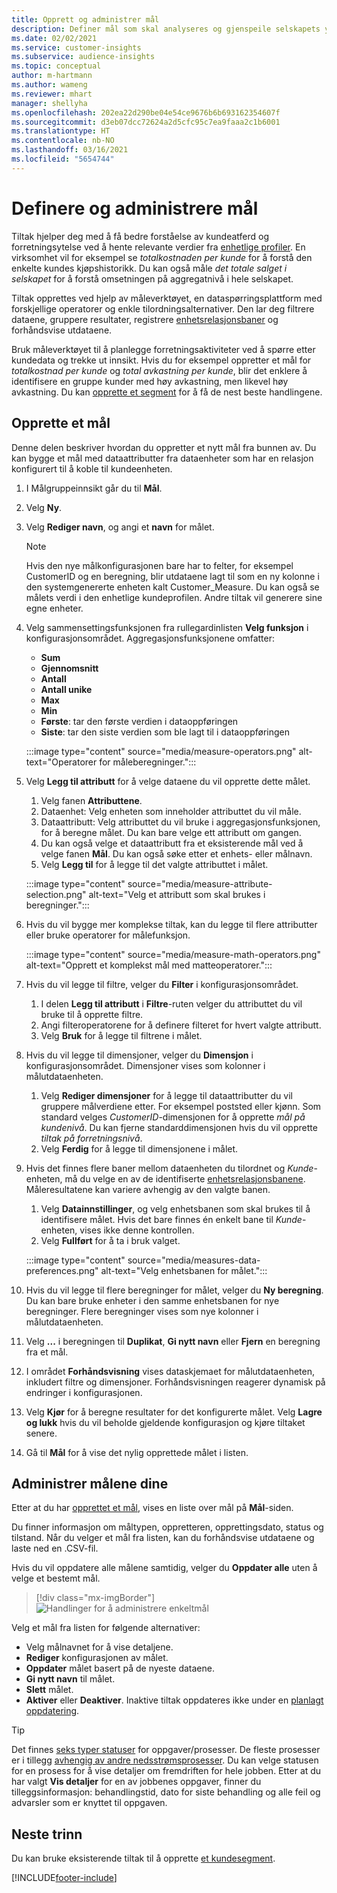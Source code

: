 ```yaml
---
title: Opprett og administrer mål
description: Definer mål som skal analyseres og gjenspeile selskapets ytelse.
ms.date: 02/02/2021
ms.service: customer-insights
ms.subservice: audience-insights
ms.topic: conceptual
author: m-hartmann
ms.author: wameng
ms.reviewer: mhart
manager: shellyha
ms.openlocfilehash: 202ea22d290be04e54ce9676b6b693162354607f
ms.sourcegitcommit: d3eb07dcc72624a2d5cfc95c7ea9faaa2c1b6001
ms.translationtype: HT
ms.contentlocale: nb-NO
ms.lasthandoff: 03/16/2021
ms.locfileid: "5654744"
---
```

# <a name="define-and-manage-measures"></a>Definere og administrere mål

Tiltak hjelper deg med å få bedre forståelse av kundeatferd og forretningsytelse ved å hente relevante verdier fra [enhetlige profiler](data-unification.md). En virksomhet vil for eksempel se *totalkostnaden per kunde* for å forstå den enkelte kundes kjøpshistorikk. Du kan også måle *det totale salget i selskapet* for å forstå omsetningen på aggregatnivå i hele selskapet.  

Tiltak opprettes ved hjelp av måleverktøyet, en dataspørringsplattform med forskjellige operatorer og enkle tilordningsalternativer. Den lar deg filtrere dataene, gruppere resultater, registrere [enhetsrelasjonsbaner](relationships.md) og forhåndsvise utdataene.

Bruk måleverktøyet til å planlegge forretningsaktiviteter ved å spørre etter kundedata og trekke ut innsikt. Hvis du for eksempel oppretter et mål for *totalkostnad per kunde* og *total avkastning per kunde*, blir det enklere å identifisere en gruppe kunder med høy avkastning, men likevel høy avkastning. Du kan [opprette et segment](segments.md) for å få de nest beste handlingene. 

## <a name="create-a-measure"></a>Opprette et mål

Denne delen beskriver hvordan du oppretter et nytt mål fra bunnen av. Du kan bygge et mål med dataattributter fra dataenheter som har en relasjon konfigurert til å koble til kundeenheten. 

1. I Målgruppeinnsikt går du til **Mål**.

1. Velg **Ny**.

1. Velg **Rediger navn**, og angi et **navn** for målet. 
   > [!NOTE]
   > Hvis den nye målkonfigurasjonen bare har to felter, for eksempel CustomerID og en beregning, blir utdataene lagt til som en ny kolonne i den systemgenererte enheten kalt Customer_Measure. Du kan også se målets verdi i den enhetlige kundeprofilen. Andre tiltak vil generere sine egne enheter.

1. Velg sammensettingsfunksjonen fra rullegardinlisten **Velg funksjon** i konfigurasjonsområdet. Aggregasjonsfunksjonene omfatter: 
   - **Sum**
   - **Gjennomsnitt**
   - **Antall**
   - **Antall unike**
   - **Max**
   - **Min**
   - **Første**: tar den første verdien i dataoppføringen
   - **Siste**: tar den siste verdien som ble lagt til i dataoppføringen

   :::image type="content" source="media/measure-operators.png" alt-text="Operatorer for måleberegninger.":::

1. Velg **Legg til attributt** for å velge dataene du vil opprette dette målet.
   
   1. Velg fanen **Attributtene**. 
   1. Dataenhet: Velg enheten som inneholder attributtet du vil måle. 
   1. Dataattributt: Velg attributtet du vil bruke i aggregasjonsfunksjonen, for å beregne målet. Du kan bare velge ett attributt om gangen.
   1. Du kan også velge et dataattributt fra et eksisterende mål ved å velge fanen **Mål**. Du kan også søke etter et enhets- eller målnavn. 
   1. Velg **Legg til** for å legge til det valgte attributtet i målet.

   :::image type="content" source="media/measure-attribute-selection.png" alt-text="Velg et attributt som skal brukes i beregninger.":::

1. Hvis du vil bygge mer komplekse tiltak, kan du legge til flere attributter eller bruke operatorer for målefunksjon.

   :::image type="content" source="media/measure-math-operators.png" alt-text="Opprett et komplekst mål med matteoperatorer.":::

1. Hvis du vil legge til filtre, velger du **Filter** i konfigurasjonsområdet. 
  
   1. I delen **Legg til attributt** i **Filtre**-ruten velger du attributtet du vil bruke til å opprette filtre.
   1. Angi filteroperatorene for å definere filteret for hvert valgte attributt.
   1. Velg **Bruk** for å legge til filtrene i målet.

1. Hvis du vil legge til dimensjoner, velger du **Dimensjon** i konfigurasjonsområdet. Dimensjoner vises som kolonner i målutdataenheten.
   1. Velg **Rediger dimensjoner** for å legge til dataattributter du vil gruppere målverdiene etter. For eksempel poststed eller kjønn. Som standard velges *CustomerID*-dimensjonen for å opprette *mål på kundenivå*. Du kan fjerne standarddimensjonen hvis du vil opprette *tiltak på forretningsnivå*.
   1. Velg **Ferdig** for å legge til dimensjonene i målet.

1. Hvis det finnes flere baner mellom dataenheten du tilordnet og *Kunde*-enheten, må du velge en av de identifiserte [enhetsrelasjonsbanene](relationships.md). Måleresultatene kan variere avhengig av den valgte banen. 
   1. Velg **Datainnstillinger**, og velg enhetsbanen som skal brukes til å identifisere målet. Hvis det bare finnes én enkelt bane til *Kunde*-enheten, vises ikke denne kontrollen.
   1. Velg **Fullført** for å ta i bruk valget. 

   :::image type="content" source="media/measures-data-preferences.png" alt-text="Velg enhetsbanen for målet.":::

1. Hvis du vil legge til flere beregninger for målet, velger du **Ny beregning**. Du kan bare bruke enheter i den samme enhetsbanen for nye beregninger. Flere beregninger vises som nye kolonner i målutdataenheten.

1. Velg **...** i beregningen til **Duplikat**, **Gi nytt navn** eller **Fjern** en beregning fra et mål.

1. I området **Forhåndsvisning** vises dataskjemaet for målutdataenheten, inkludert filtre og dimensjoner. Forhåndsvisningen reagerer dynamisk på endringer i konfigurasjonen.

1. Velg **Kjør** for å beregne resultater for det konfigurerte målet. Velg **Lagre og lukk** hvis du vil beholde gjeldende konfigurasjon og kjøre tiltaket senere.

1. Gå til **Mål** for å vise det nylig opprettede målet i listen.

## <a name="manage-your-measures"></a>Administrer målene dine

Etter at du har [opprettet et mål](#create-a-measure), vises en liste over mål på **Mål**-siden.

Du finner informasjon om måltypen, oppretteren, opprettingsdato, status og tilstand. Når du velger et mål fra listen, kan du forhåndsvise utdataene og laste ned en .CSV-fil.

Hvis du vil oppdatere alle målene samtidig, velger du **Oppdater alle** uten å velge et bestemt mål.

> [!div class="mx-imgBorder"]
> ![Handlinger for å administrere enkeltmål](media/measure-actions.png "Handlinger for å administrere enkeltmål")

Velg et mål fra listen for følgende alternativer:

- Velg målnavnet for å vise detaljene.
- **Rediger** konfigurasjonen av målet.
- **Oppdater** målet basert på de nyeste dataene.
- **Gi nytt navn** til målet.
- **Slett** målet.
- **Aktiver** eller **Deaktiver**. Inaktive tiltak oppdateres ikke under en [planlagt oppdatering](system.md#schedule-tab).

> [!TIP]
> Det finnes [seks typer statuser](system.md#status-types) for oppgaver/prosesser. De fleste prosesser er i tillegg [avhengig av andre nedsstrømsprosesser](system.md#refresh-policies). Du kan velge statusen for en prosess for å vise detaljer om fremdriften for hele jobben. Etter at du har valgt **Vis detaljer** for en av jobbenes oppgaver, finner du tilleggsinformasjon: behandlingstid, dato for siste behandling og alle feil og advarsler som er knyttet til oppgaven.

## <a name="next-step"></a>Neste trinn

Du kan bruke eksisterende tiltak til å opprette [et kundesegment](segments.md).


[!INCLUDE[footer-include](../includes/footer-banner.md)]
